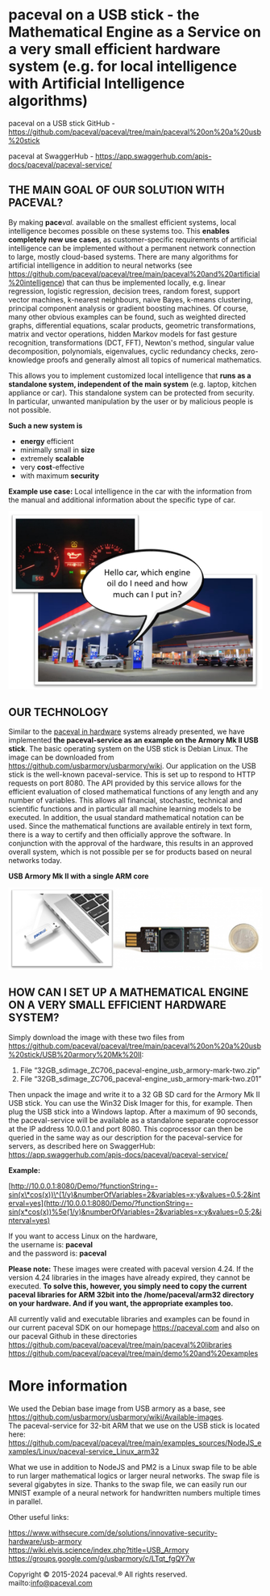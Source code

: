 # paceval on a USB stick - the Mathematical Engine as a Service on a very small efficient hardware system (e.g. for local intelligence with Artificial Intelligence algorithms)

paceval on a USB stick GitHub - <https://github.com/paceval/paceval/tree/main/paceval%20on%20a%20usb%20stick>

paceval at SwaggerHub - <https://app.swaggerhub.com/apis-docs/paceval/paceval-service/>

## THE MAIN GOAL OF OUR SOLUTION WITH PACEVAL?

By making **pace***val.* available on the smallest efficient systems, local intelligence becomes possible on these systems too. This **enables completely new use cases**, as customer-specific requirements of artificial intelligence can be implemented without a permanent network connection to large, mostly cloud-based systems. There are many algorithms for artificial intelligence in addition to neural networks (see <https://github.com/paceval/paceval/tree/main/paceval%20and%20artificial%20intelligence>) that can thus be implemented locally, e.g. linear regression, logistic regression, decision trees, random forest, support vector machines, k-nearest neighbours, naive Bayes, k-means clustering, principal component analysis or gradient boosting machines. Of course, many other obvious examples can be found, such as weighted directed graphs, differential equations, scalar products, geometric transformations, matrix and vector operations, hidden Markov models for fast gesture recognition, transformations (DCT, FFT), Newton's method, singular value decomposition, polynomials, eigenvalues, cyclic redundancy checks, zero-knowledge proofs and generally almost all topics of numerical mathematics.

This allows you to implement customized local intelligence that **runs as a standalone system, independent of the main system** (e.g. laptop, kitchen appliance or car). This standalone system can be protected from security. In particular, unwanted manipulation by the user or by malicious people is not possible.

**Such a new system is**

-   **energy** efficient
-   minimally small in **size**
-   extremely **scalable**
-   very **cost**-effective
-   with maximum **security**

**Example use case:** Local intelligence in the car with the information from the manual and additional information about the specific type of car.

![](media/5dc684bfbd542edf23d61b7c3d170066.png)

## OUR TECHNOLOGY

Similar to the [paceval in hardware](https://github.com/paceval/paceval/tree/main/paceval%20in%20hardware) systems already presented, we have implemented **the paceval-service as an example on the Armory Mk II USB stick**. The basic operating system on the USB stick is Debian Linux. The image can be downloaded from <https://github.com/usbarmory/usbarmory/wiki>. Our application on the USB stick is the well-known paceval-service. This is set up to respond to HTTP requests on port 8080. The API provided by this service allows for the efficient evaluation of closed mathematical functions of any length and any number of variables. This allows all financial, stochastic, technical and scientific functions and in particular all machine learning models to be executed. In addition, the usual standard mathematical notation can be used. Since the mathematical functions are available entirely in text form, there is a way to certify and then officially approve the software. In conjunction with the approval of the hardware, this results in an approved overall system, which is not possible per se for products based on neural networks today.

**USB Armory Mk II with a single ARM core**

![Ein Bild, das Elektronik, Elektronisches Gerät, Fahren, Flashspeicher enthält. Automatisch generierte Beschreibung](media/0e9c8d1f9dba1d1a679607ed44fb4e8c.png)

## HOW CAN I SET UP A MATHEMATICAL ENGINE ON A VERY SMALL EFFICIENT HARDWARE SYSTEM?

Simply download the image with these two files from <https://github.com/paceval/paceval/tree/main/paceval%20on%20a%20usb%20stick/USB%20armory%20Mk%20II>:

1.  File “32GB_sdimage_ZC706_paceval-engine_usb_armory-mark-two.zip”
2.  File “32GB_sdimage_ZC706_paceval-engine_usb_armory-mark-two.z01”

Then unpack the image and write it to a 32 GB SD card for the Armory Mk II USB stick. You can use the Win32 Disk Imager for this, for example. Then plug the USB stick into a Windows laptop. After a maximum of 90 seconds, the paceval-service will be available as a standalone separate coprocessor at the IP address 10.0.0.1 and port 8080. This coprocessor can then be queried in the same way as our description for the paceval-service for servers, as described here on SwaggerHub: <https://app.swaggerhub.com/apis-docs/paceval/paceval-service/>

**Example:**

[http://10.0.0.1:8080/Demo/?functionString=-sin(x\*cos(x))\^(1/y)&numberOfVariables=2&variables=x;y&values=0.5;2&interval=yes](http://10.0.0.1:8080/Demo/?functionString=-sin(x*cos(x))%5e(1/y)&numberOfVariables=2&variables=x;y&values=0.5;2&interval=yes)

If you want to access Linux on the hardware,  
the username is: **paceval**  
and the password is: **paceval**

**Please note:** These images were created with paceval version 4.24. If the version 4.24 libraries in the images have already expired, they cannot be executed. **To solve this, however, you simply need to copy the current paceval libraries for ARM 32bit into the /home/paceval/arm32 directory on your hardware. And if you want, the appropriate examples too.**

All currently valid and executable libraries and examples can be found in our current paceval SDK on our homepage <https://paceval.com> and also on our paceval Github in these directories  
<https://github.com/paceval/paceval/tree/main/paceval%20libraries>  
<https://github.com/paceval/paceval/tree/main/demo%20and%20examples>

# More information

We used the Debian base image from USB armory as a base, see <https://github.com/usbarmory/usbarmory/wiki/Available-images>.  
The paceval-service for 32-bit ARM that we use on the USB stick is located here: <https://github.com/paceval/paceval/tree/main/examples_sources/NodeJS_examples/Linux/paceval-service_Linux_arm32>

What we use in addition to NodeJS and PM2 is a Linux swap file to be able to run larger mathematical logics or larger neural networks. The swap file is several gigabytes in size. Thanks to the swap file, we can easily run our MNIST example of a neural network for handwritten numbers multiple times in parallel.

Other useful links:

<https://www.withsecure.com/de/solutions/innovative-security-hardware/usb-armory>  
<https://wiki.elvis.science/index.php?title=USB_Armory>  
<https://groups.google.com/g/usbarmory/c/LTqt_fgQY7w>

Copyright © 2015-2024 paceval.® All rights reserved.<br>
mailto:info@paceval.com

